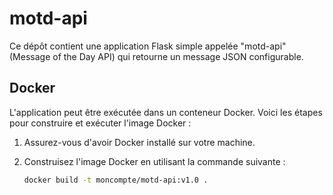 # motd-api

Ce dépôt contient une application Flask simple appelée "motd-api" (Message of the Day API) qui retourne un message JSON configurable.

## Docker

L'application peut être exécutée dans un conteneur Docker. Voici les étapes pour construire et exécuter l'image Docker :

1. Assurez-vous d'avoir Docker installé sur votre machine.

2. Construisez l'image Docker en utilisant la commande suivante :
   
   ```bash
   docker build -t moncompte/motd-api:v1.0 .
